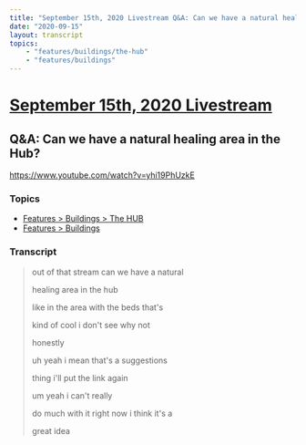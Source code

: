 ```yaml
---
title: "September 15th, 2020 Livestream Q&A: Can we have a natural healing area in the Hub?"
date: "2020-09-15"
layout: transcript
topics:
    - "features/buildings/the-hub"
    - "features/buildings"
---
```

# [September 15th, 2020 Livestream](../2020-09-15.md)
## Q&A: Can we have a natural healing area in the Hub?
https://www.youtube.com/watch?v=yhi19PhUzkE

### Topics
* [Features > Buildings > The HUB](../topics/features/buildings/the-hub.md)
* [Features > Buildings](../topics/features/buildings.md)

### Transcript

> out of that stream can we have a natural
> 
> healing area in the hub
> 
> like in the area with the beds that's
> 
> kind of cool i don't see why not
> 
> honestly
> 
> uh yeah i mean that's a suggestions
> 
> thing i'll put the link again
> 
> um yeah i can't really
> 
> do much with it right now i think it's a
> 
> great idea
> 
